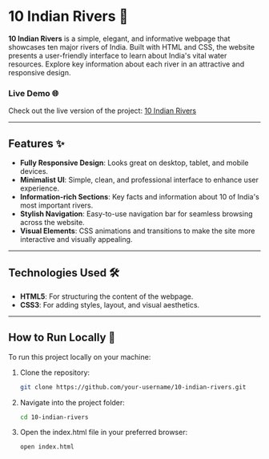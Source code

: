 # 10 Indian Rivers 🌊

**10 Indian Rivers** is a simple, elegant, and informative webpage that showcases ten major rivers of India. Built with HTML and CSS, the website presents a user-friendly interface to learn about India's vital water resources. Explore key information about each river in an attractive and responsive design.

### Live Demo 🌐

Check out the live version of the project: [10 Indian Rivers](https://www-10-indian-rivers-in.netlify.app/)

---

## Features ✨

- **Fully Responsive Design**: Looks great on desktop, tablet, and mobile devices.
- **Minimalist UI**: Simple, clean, and professional interface to enhance user experience.
- **Information-rich Sections**: Key facts and information about 10 of India's most important rivers.
- **Stylish Navigation**: Easy-to-use navigation bar for seamless browsing across the website.
- **Visual Elements**: CSS animations and transitions to make the site more interactive and visually appealing.

---

## Technologies Used 🛠️

- **HTML5**: For structuring the content of the webpage.
- **CSS3**: For adding styles, layout, and visual aesthetics.

---

## How to Run Locally 🚀

To run this project locally on your machine:

1. Clone the repository:
   ```bash
   git clone https://github.com/your-username/10-indian-rivers.git

2. Navigate into the project folder:
   ```bash
   cd 10-indian-rivers

3. Open the index.html file in your preferred browser:
   ```bash
   open index.html

